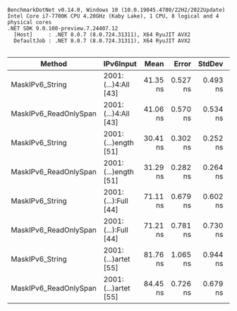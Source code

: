 ```

BenchmarkDotNet v0.14.0, Windows 10 (10.0.19045.4780/22H2/2022Update)
Intel Core i7-7700K CPU 4.20GHz (Kaby Lake), 1 CPU, 8 logical and 4 physical cores
.NET SDK 9.0.100-preview.7.24407.12
  [Host]     : .NET 8.0.7 (8.0.724.31311), X64 RyuJIT AVX2
  DefaultJob : .NET 8.0.7 (8.0.724.31311), X64 RyuJIT AVX2


```
| Method                | IPv6Input            | Mean     | Error    | StdDev   | Gen0   | Allocated |
|---------------------- |--------------------- |---------:|---------:|---------:|-------:|----------:|
| MaskIPv6_String       | 2001:(...)4:All [43] | 41.35 ns | 0.527 ns | 0.493 ns | 0.0249 |     104 B |
| MaskIPv6_ReadOnlySpan | 2001:(...)4:All [43] | 41.06 ns | 0.570 ns | 0.534 ns | 0.0249 |     104 B |
| MaskIPv6_String       | 2001:(...)ength [51] | 30.41 ns | 0.302 ns | 0.252 ns |      - |         - |
| MaskIPv6_ReadOnlySpan | 2001:(...)ength [51] | 31.29 ns | 0.282 ns | 0.264 ns |      - |         - |
| MaskIPv6_String       | 2001:(...):Full [44] | 71.11 ns | 0.679 ns | 0.602 ns | 0.0248 |     104 B |
| MaskIPv6_ReadOnlySpan | 2001:(...):Full [44] | 71.21 ns | 0.781 ns | 0.730 ns | 0.0248 |     104 B |
| MaskIPv6_String       | 2001:(...)artet [55] | 81.76 ns | 1.065 ns | 0.944 ns | 0.0248 |     104 B |
| MaskIPv6_ReadOnlySpan | 2001:(...)artet [55] | 84.45 ns | 0.726 ns | 0.679 ns | 0.0248 |     104 B |

